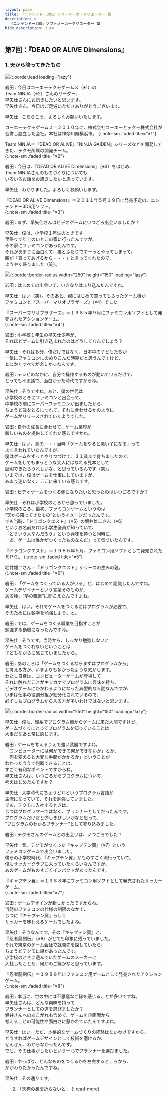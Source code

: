 ```yaml
---
layout: page
title: 『ニンテンドー3DS』ソフトメーカークリエーター 篇
description: >
  『ニンテンドー3DS』ソフトメーカークリエーター 篇
hide_description: ture
---
```


## 第7回：『DEAD OR ALIVE Dimensions』

### 1. 天から降ってきたもの

![](/interviews/jp/3ds/creators/vol1/img/mainvisual1.jpg){:.border.lead loading="lazy"}

岩田
: 今日はコーエーテクモゲームス（※1）の<br>Team NINJA（※2）さんのリーダー、<br>早矢仕さんにお訊きしたいと思います。<br>早矢仕さん、今日はご足労いただきありがとうございます。

早矢仕
: こちらこそ、よろしくお願いいたします。

コーエーテクモゲームス＝２０１０年に、株式会社コーエーとテクモ株式会社が合併し設立した会社。本社は神奈川県横浜市。
{:.note-sm .faded title="※1"}

Team NINJA＝『DEAD OR ALIVE』『NINJA GAIDEN』シリーズなどを開発してきた、テクモ所属の開発チーム。              
{:.note-sm .faded title="※2"}

岩田
: 今日は、『DEAD OR ALIVE Dimensions』（※3）をはじめ、<br>Team NINJAさんのものづくりについても<br>いろいろお話をお訊きしたいと思っています。

早矢仕
: わかりました。よろしくお願いします。

『DEAD OR ALIVE Dimensions』＝２０１１年５月１９日に発売予定の、ニンテンドー3DS用ソフト。              
{:.note-sm .faded title="※3"}

岩田
: まず、早矢仕さんはビデオゲームにいつごろ出会いましたか？

早矢仕
: 僕は、小学校１年生のときです。<br>里帰りで年上のいとこの家に行ったんですが、<br>その家にファミコンがあったんです。<br>それがあまりに面白くて、弟とふたりでずーっとやってしまって。<br>親が「買ってあげるから・・・」と言ってくれたので、<br>ようやく帰りました（笑）。

![](/interviews/jp/3ds/creators/vol1/img/photo1.jpg){:.border.border-radius width="250" height="150" loading="lazy"}

岩田
: はじめての出会いで、いきなりはまり込んだんですね。

早矢仕
: はい（笑）。そのあと、親にはじめて買ってもらったゲーム機が<br>ファミコンと『スーパーマリオブラザーズ』（※4）でした。

『スーパーマリオブラザーズ』＝１９８５年９月にファミコン用ソフトとして発売されたアクションゲーム。              
{:.note-sm .faded title="※4"}

岩田
: 小学校１年生の早矢仕少年が、<br>それほどゲームに引き込まれたのはどうしてなんでしょう？

早矢仕
: それは多分、僕だけではなく、日本中の子どもたちが<br>一気にファミコンにのめりこんだ時期だと思うんですけど、<br>とにかくすべてが楽しかったんです。

岩田
: テレビのなかに、自分で操作するものが動いているだけで、<br>とっても不思議で、面白かった時代ですからね。

早矢仕
: そうですね。あと、僕の世代は<br>小学校のときにファミコンと出会って、<br>中学校の前にスーパーファミコンが出ましたから、<br>ちょうど歳をとるにつれて、それに合わせるかのように<br>ゲームがリリースされていくようでした。

岩田
: 自分の成長に合わせて、ゲーム業界が<br>新しいものを提供してくれた感じですかね。

早矢仕
: はい。あの・・・当時「ゲームをやると悪い子になる」って<br>よく言われていたんですが、<br>僕はゲームをずっとやりつづけて、３１歳まで育ちましたので、<br>ゲームをしてもまっとうな大人にはなれる見本として<br>証明できたらうれしいな、と思っているんです（笑）。<br>いまでは、僕はゲームを仕事にしていますが、<br>あまり迷いなく、ここに来ている感じです。

岩田
: ビデオゲームをつくる側になりたいと思ったのはいつごろですか？

早矢仕
: それは小学校のころから思っていました。<br>小学校のころ、最初、ファミコンゲームというのは<br>“天から降ってきたもの”というイメージだったんです。<br>でも当時、『ドラゴンクエスト』（※5）の堀井雄二さん（※6）<br>というお名前だけは小学生全員が知っていて、<br>「どういう人なんだろう」という興味を持つと同時に、<br>「あ、ゲームは誰かがつくったものなんだ」って気づいたんです。

『ドラゴンクエスト』＝１９８６年５月、ファミコン用ソフトとして発売されたＲＰＧ。
{:.note-sm .faded title="※5"}

堀井雄二さん＝『ドラゴンクエスト』シリーズの生みの親。              
{:.note-sm .faded title="※6"}

岩田
: 「ゲームをつくっている人がいる」と、はじめて認識したんですね。<br>ゲームデザイナーという言葉そのものが、<br>ある種、“夢の職業”に聞こえたんですよね。

早矢仕
: はい。それでゲームをつくるにはプログラムが必要で、<br>そのためには数学を勉強しよう、と。

岩田
: では、ゲームをつくる職業を目指すことが<br>勉強する動機になったんですね。

早矢仕
: そうです。当時から、しっかり勉強しないと<br>ゲームをつくれないということは<br>子どもながらに感じていましたから。

岩田
: あのころは「ゲームをつくるならまずはプログラムから」<br>と考える方が、いまよりも多かったような気がします。<br>わたし自身は、コンピューターゲームが登場して<br>それに触れたことがキッカケでプログラムに興味を持ち、<br>ビデオゲームにかかわるようになった典型的な人間なんですが、<br>いまは仕事の役割分担が細分化されているので、<br>必ずしもプログラムから入る方が多いわけではないと思います。

![](/interviews/jp/3ds/creators/vol1/img/photo2.jpg){:.border.border-radius width="250" height="150" loading="lazy"}

早矢仕
: 僕も、理系でプログラム側からゲームに来た人間ですけど、<br>ゲームづくりにとってプログラムを知っていることは<br>大事だなあと常に感じます。

岩田
: ゲームを考えるうえで強い武器ですよね。<br>「コンピューターには何ができて何ができないか」とか、<br>「何を変えると大変な手間がかかるか」ということが<br>わかったうえで判断できることは、<br>すごく有利なポイントですからね。<br>早矢仕さんは、いつごろからプログラムについて<br>考えはじめたんですか？

早矢仕
: 大学時代にちょうどＣというプログラム言語が<br>主流になっていて、それを勉強していました。<br>でも、テクモに入社するときは、<br>じつはプログラマーではなく、プランナーとしてだったんです。<br>プログラムだけだと少しきびしいかなと思って、<br>“プログラムのわかるプランナー”として売り込みました。

岩田
: テクモさんのゲームとの出会いは、いつごろでした？

早矢仕
: 昔、テクモがつくった『キャプテン翼』（※7）という<br>ファミコンゲームで出会いました。<br>僕らの小学校時代、『キャプテン翼』がものすごく流行っていて、<br>僕もサッカークラブに入っていたくらいなんですが、<br>あのゲームがものすごくインパクトがあったんです。

『キャプテン翼』＝１９８８年にファミコン用ソフトとして発売されたサッカーゲーム。              
{:.note-sm .faded title="※7"}

岩田
: ゲームデザインが新しかったですからね。<br>当時のファミコンの仕様の制限のなかで、<br>じつに『キャプテン翼』らしく<br>サッカーを味わえるゲームでしたよね。

早矢仕
: そうなんです。その『キャプテン翼』と、<br>『忍者龍剣伝』（※8）がとても印象に残っていました。<br>それで東京のゲーム会社で就職先を探していたら、<br>ちょうどテクモに縁があったんです。<br>小学校のときに遊んでいたゲームのメーカーに<br>入社したことも、何かのご縁かなと思っています。

『忍者龍剣伝』＝１９８８年にファミコン用ゲームとして発売されたアクションゲーム。              
{:.note-sm .faded title="※8"}

岩田
: 本当に、世の中には不思議なご縁を感じることが多いですね。<br>早矢仕さんは、どんな興味を持って<br>プランナーとしての道を選びましたか？<br>堀井さんへのあこがれも含めて、ゲームを企画面から<br>考えることの可能性や面白さに惹かれていたんですよね。

早矢仕
: はい。ただ、本格的なゲームづくりの経験はないわけですから、<br>どうすればゲームデザインとして技術を磨けるか、<br>ぜんぜん、わからなかったんです。<br>でも、その仕事がしたいという一心でプランナーを選びました。

岩田
: やっぱり、どんなものをつくるかを左右するところから、<br>かかわりたかったんですね。

早矢仕
: その通りです。

<ul class="interview__pagination">

[2. 「天狗の鼻を折らないと」](2.md)
{:.read-more}

